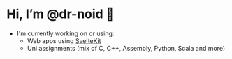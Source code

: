 # Hi, I’m @dr-noid 👋

- I'm currently working on or using:
  * Web apps using [SvelteKit](https://github.com/sveltejs/kit)
  * Uni assignments (mix of C, C++, Assembly, Python, Scala and more)
